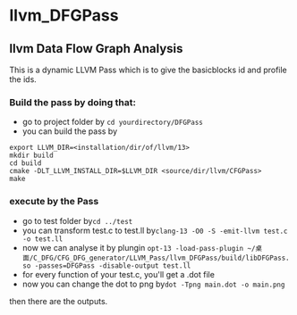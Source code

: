 # llvm_DFGPass
llvm Data Flow Graph Analysis
---

This is a dynamic LLVM Pass which is to give the basicblocks id and profile the ids.

### Build the pass by doing that:
- go to project folder by `cd yourdirectory/DFGPass`
- you can build the pass by
```
export LLVM_DIR=<installation/dir/of/llvm/13>
mkdir build
cd build
cmake -DLT_LLVM_INSTALL_DIR=$LLVM_DIR <source/dir/llvm/CFGPass>
make
```

### execute by the Pass
- go to test folder by`cd ../test`
- you can transform test.c to test.ll by`clang-13 -O0 -S -emit-llvm test.c -o test.ll`
- now we can analyse it by plungin `opt-13 -load-pass-plugin ~/桌面/C_DFG/CFG_DFG_generator/LLVM_Pass/llvm_DFGPass/build/libDFGPass.so -passes=DFGPass -disable-output test.ll`
- for every function of your test.c, you'll get a .dot file
- now you can change the dot to png by`dot -Tpng main.dot -o main.png`

then there are the outputs.
